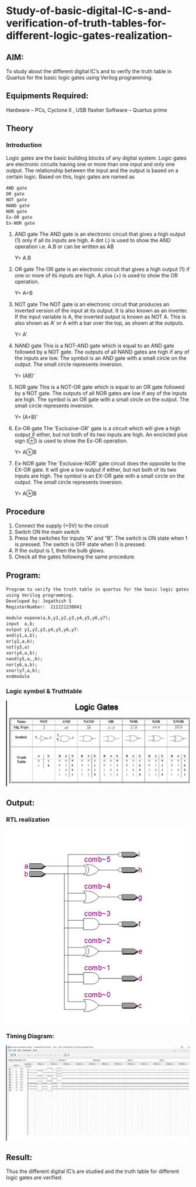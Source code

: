 # Study-of-basic-digital-IC-s-and-verification-of-truth-tables-for-different-logic-gates-realization-
## AIM:
To study about the different digital IC’s and to verify the truth table in Quartus for the basic logic gates using Verilog programming.

## Equipments Required:
Hardware – PCs, Cyclone II , USB flasher
Software – Quartus prime
## Theory
### Introduction
Logic gates are the basic building blocks of any digital system. Logic gates are electronic circuits having one or more than one input and only one output. The relationship between the input and the output is based on a certain logic. Based on this, logic gates are named as

    AND gate
    OR gate
    NOT gate
    NAND gate
    NOR gate
    Ex-OR gate
    Ex-NOR gate
1) AND gate
The AND gate is an electronic circuit that gives a high output (1) only if all its inputs are high. A dot (.) is used to show the AND operation i.e. A.B or can be written as AB

    Y= A.B

2) OR gate
The OR gate is an electronic circuit that gives a high output (1) if one or more of its inputs are high. A plus (+) is used to show the OR operation.

    Y= A+B

3) NOT gate
The NOT gate is an electronic circuit that produces an inverted version of the input at its output. It is also known as an inverter. If the input variable is A, the inverted output is known as NOT A. This is also shown as A' or A with a bar over the top, as shown at the outputs.

    Y= A'

4) NAND gate
This is a NOT-AND gate which is equal to an AND gate followed by a NOT gate. The outputs of all NAND gates are high if any of the inputs are low. The symbol is an AND gate with a small circle on the output. The small circle represents inversion.

    Y= (AB)’

5) NOR gate
This is a NOT-OR gate which is equal to an OR gate followed by a NOT gate. The outputs of all NOR gates are low if any of the inputs are high. The symbol is an OR gate with a small circle on the output. The small circle represents inversion.

    Y= (A+B)’

6) Ex-OR gate
The 'Exclusive-OR' gate is a circuit which will give a high output if either, but not both of its two inputs are high. An encircled plus sign (⊕) is used to show the Ex-OR operation.

    Y= A⊕B

7) Ex-NOR gate
The 'Exclusive-NOR' gate circuit does the opposite to the EX-OR gate. It will give a low output if either, but not both of its two inputs are high. The symbol is an EX-OR gate with a small circle on the output. The small circle represents inversion.

    Y= A⊕B

## Procedure
1. Connect the supply (+5V) to the circuit
2. Switch ON the main switch
3. Press the switches for inputs “A” and “B”. The switch is ON state when 1 is pressed. The switch is OFF state when 0 is pressed.
4. If the output is 1, then the bulb glows.
5. Check all the gates following the same procedure.
## Program:
```
Program to verify the truth table in quartus for the basic logic gates using Verilog programming.
Developed by: Jegathish S
RegisterNumber:  212221230041
```
```
module expone(a,b,y1,y2,y3,y4,y5,y6,y7);
input  a,b;
output y1,y2,y3,y4,y5,y6,y7:
and(y1,a,b);
or(y2,a,b);
not(y3,a)
xor(y4,a,b);
nand(y5,a,,b);
nor(y6,a,b);
xnor(y7,a,b);
endmodule
```
### Logic symbol & Truthtable
![output](l1.png)
## Output:
### RTL realization
![output](o2.png)
### Timing Diagram:
![otuput](tr.png)
## Result:
Thus the different digital IC’s are studied and the truth table for different logic gates are verified.
